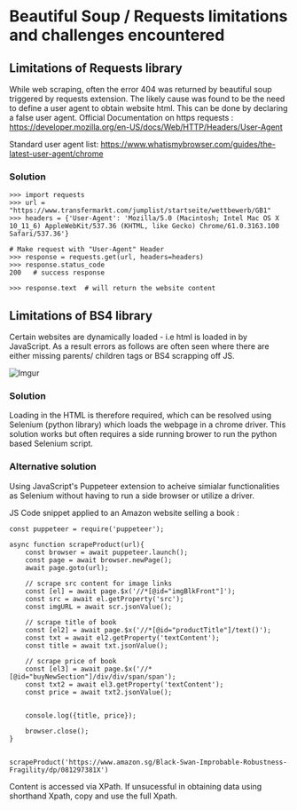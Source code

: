 # Beautiful Soup / Requests limitations and challenges encountered

## Limitations of Requests library

While web scraping, often the error 404 was returned by beautiful soup triggered by requests extension. The likely cause was found to be the need to define a user agent to obtain website html. This can be done by declaring a false user agent. Official Documentation on https requests : https://developer.mozilla.org/en-US/docs/Web/HTTP/Headers/User-Agent

Standard user agent list: https://www.whatismybrowser.com/guides/the-latest-user-agent/chrome

### Solution

``` 
>>> import requests
>>> url = "https://www.transfermarkt.com/jumplist/startseite/wettbewerb/GB1"
>>> headers = {'User-Agent': 'Mozilla/5.0 (Macintosh; Intel Mac OS X 10_11_6) AppleWebKit/537.36 (KHTML, like Gecko) Chrome/61.0.3163.100 Safari/537.36'}

# Make request with "User-Agent" Header
>>> response = requests.get(url, headers=headers)
>>> response.status_code
200   # success response

>>> response.text  # will return the website content
```
## Limitations of BS4 library

Certain websites are dynamically loaded - i.e html is loaded in by JavaScript. As a result errors as follows are often seen where there are either missing parents/ children tags or BS4 scrapping off JS.

![Imgur](https://i.imgur.com/UJ0iEqr.png)

### Solution

Loading in the HTML is therefore required, which can be resolved using Selenium (python library) which loads the webpage in a chrome driver. This solution works but often requires a side running brower to run the python based Selenium script.

### Alternative solution

Using JavaScript's Puppeteer extension to acheive simialar functionalities as Selenium without having to run a side browser or utilize a driver.

JS Code snippet applied to an Amazon website selling a book : 

```
const puppeteer = require('puppeteer');

async function scrapeProduct(url){
    const browser = await puppeteer.launch();
    const page = await browser.newPage();
    await page.goto(url);
    
    // scrape src content for image links
    const [el] = await page.$x('//*[@id="imgBlkFront"]');
    const src = await el.getProperty('src');
    const imgURL = await scr.jsonValue();
    
    // scrape title of book
    const [el2] = await page.$x('//*[@id="productTitle"]/text()');
    const txt = await el2.getProperty('textContent');
    const title = await txt.jsonValue();

    // scrape price of book
    const [el3] = await page.$x('//*[@id="buyNewSection"]/div/div/span/span');
    const txt2 = await el3.getProperty('textContent');
    const price = await txt2.jsonValue();


    console.log({title, price});

    browser.close();
}


scrapeProduct('https://www.amazon.sg/Black-Swan-Improbable-Robustness-Fragility/dp/081297381X')
```

Content is accessed via XPath. If unsucessful in obtaining data using shorthand Xpath, copy and use the full Xpath.


